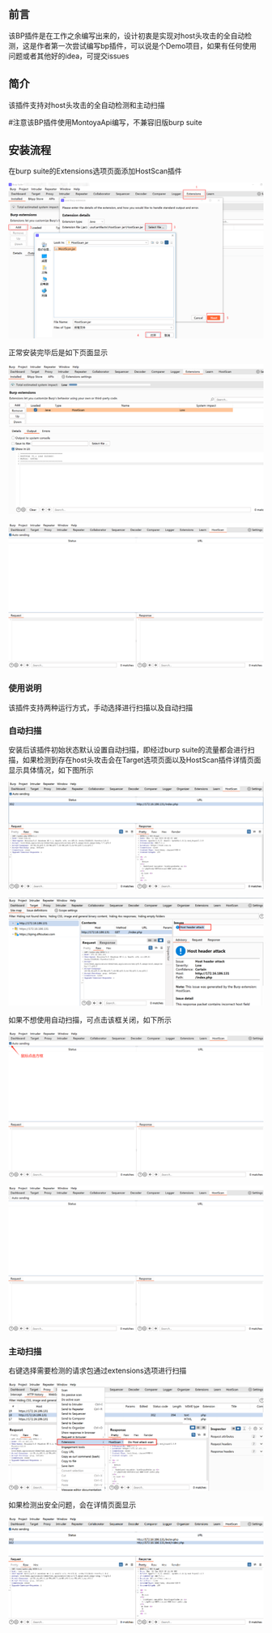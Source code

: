 ## 前言

该BP插件是在工作之余编写出来的，设计初衷是实现对host头攻击的全自动检测，这是作者第一次尝试编写bp插件，可以说是个Demo项目，如果有任何使用问题或者其他好的idea，可提交issues 

## 简介

该插件支持对host头攻击的全自动检测和主动扫描

#注意该BP插件使用MontoyaApi编写，不兼容旧版burp suite

## 安装流程

在burp suite的Extensions选项页面添加HostScan插件

![install](./images/install.png)

正常安装完毕后是如下页面显示

![install1](./images/install1.png)

![install2](./images/show.png)

### 使用说明

该插件支持两种运行方式，手动选择进行扫描以及自动扫描

### 自动扫描

安装后该插件初始状态默认设置自动扫描，即经过burp suite的流量都会进行扫描，如果检测到存在host头攻击会在Target选项页面以及HostScan插件详情页面显示具体情况，如下图所示

![78170bb6529f16e2d29c42e764c5142](./images/78170bb6529f16e2d29c42e764c5142.png)

![a5fff58bf98e935270f22d19e2dce85](./images/a5fff58bf98e935270f22d19e2dce85.png)



如果不想使用自动扫描，可点击该框关闭，如下所示

![operate](./images/operate.png)

![show](./images/install2.png)

### 主动扫描

右键选择需要检测的请求包通过extensions选项进行扫描

![ceaab9b923e2758cb57e885d6d1b500](./images/ceaab9b923e2758cb57e885d6d1b500.png)

如果检测出安全问题，会在详情页面显示

![b2a7c9ad2138e025550f49b9dd0377d](./images/b2a7c9ad2138e025550f49b9dd0377d.png)
